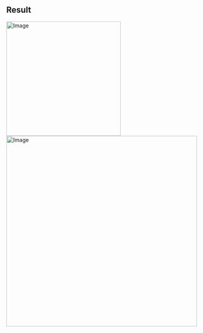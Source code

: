 ## Result
<img src="https://github.com/user-attachments/assets/2c394bc2-1a17-4d0b-9276-09706f1f4f71" alt="Image" width="300"/>

<img src="https://github.com/user-attachments/assets/42ca86f5-4d60-42c9-a59f-bee93f66711d" alt="Image" width="500"/>


